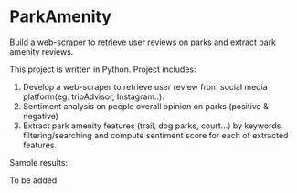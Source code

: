# ParkAmenity
Build a web-scraper to retrieve user reviews on parks and extract park amenity reviews.  

This project is written in Python. 
Project includes:
1) Develop a web-scraper to retrieve user review from social media platform(eg. tripAdvisor, Instagram..).
2) Sentiment analysis on people overall opinion on parks (positive & negative)
3) Extract park amenity features (trail, dog parks, court...) by keywords filtering/searching and compute sentiment score for each of extracted features. 

Sample results:

To be added.
